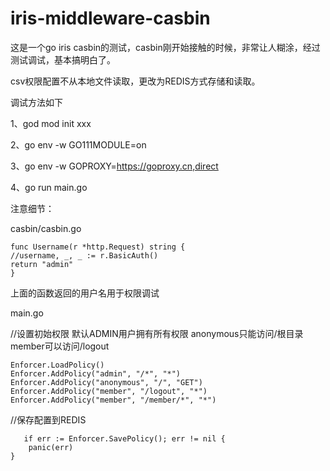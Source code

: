 # iris-middleware-casbin
这是一个go iris casbin的测试，casbin刚开始接触的时候，非常让人糊涂，经过测试调试，基本搞明白了。

csv权限配置不从本地文件读取，更改为REDIS方式存储和读取。

调试方法如下

1、god mod init xxx

2、go env -w GO111MODULE=on

3、go env -w GOPROXY=https://goproxy.cn,direct

4、go run main.go





注意细节：

casbin/casbin.go

    func Username(r *http.Request) string {
    //username, _, _ := r.BasicAuth()
    return "admin"
    }

上面的函数返回的用户名用于权限调试


main.go

//设置初始权限 默认ADMIN用户拥有所有权限  anonymous只能访问/根目录   member可以访问/logout


	Enforcer.LoadPolicy()  
	Enforcer.AddPolicy("admin", "/*", "*")
	Enforcer.AddPolicy("anonymous", "/", "GET")
	Enforcer.AddPolicy("member", "/logout", "*")
	Enforcer.AddPolicy("member", "/member/*", "*")
  
  //保存配置到REDIS
  
  
       if err := Enforcer.SavePolicy(); err != nil {
		panic(err)
	}





